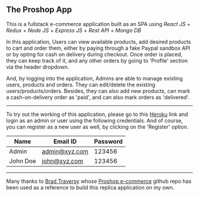## The Proshop App

This is a fullstack e-commerce application built as an SPA using _React JS_ + _Redux_ + _Node JS_ + _Express JS_ + _Rest API_ + _Mongo DB_

In this application, Users can view available products, add desired products to cart and order them, either by paying through a fake Paypal sandbox API or by opting for cash on delivery during checkout. Once order is placed, they can keep track of it, and any other orders by going to 'Profile' section via the header dropdown.

And, by logging into the application, Admins are able to manage existing users, products and orders. They can edit/delete the existing users/products/orders. Besides, they can also add new products, can mark a cash-on-delivery order as 'paid', and can also mark orders as 'delivered'.

---

To try out the working of this application, please go to this [Heroku](https://the-proshop-app.herokuapp.com/) link and login as an admin or user using the following credentials. And of course, you can register as a new user as well, by clicking on the 'Register' option.

| Name     | Email ID      | Password |
| -------- | ------------- | -------- |
| Admin    | admin@xyz.com | 123456   |
| John Doe | john@xyz.com  | 123456   |

---

Many thanks to [Brad Traversy](https://github.com/bradtraversy) whose [Proshop e-commerce](https://github.com/bradtraversy/proshop_mern) github repo has been used as a reference to build this replica application on my own.
